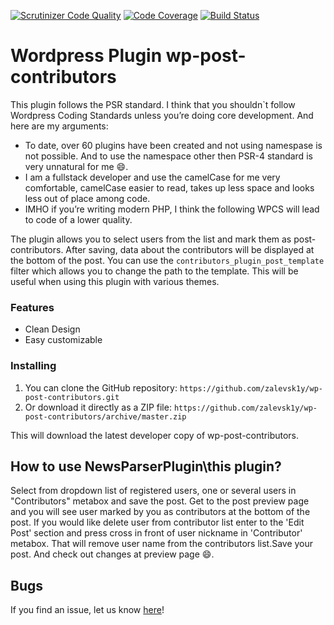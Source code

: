 
[![Scrutinizer Code Quality](https://scrutinizer-ci.com/g/zalevsk1y/wp-post-contributors/badges/quality-score.png?b=master)](https://scrutinizer-ci.com/g/zalevsk1y/wp-post-contributors/?branch=master)  [![Code Coverage](https://scrutinizer-ci.com/g/zalevsk1y/wp-post-contributors/badges/coverage.png?b=master)](https://scrutinizer-ci.com/g/zalevsk1y/wp-post-contributors/?branch=master)  [![Build Status](https://scrutinizer-ci.com/g/zalevsk1y/wp-post-contributors/badges/build.png?b=master)](https://scrutinizer-ci.com/g/zalevsk1y/wp-post-contributors/build-status/master)

# Wordpress Plugin wp-post-contributors 

This plugin follows the PSR standard. I think that you shouldn`t follow Wordpress Coding Standards unless you’re doing core development. And here are my arguments:
*   To date, over 60 plugins have been created and not using namespase is not possible. And to use the namespace other then PSR-4 standard is very unnatural for me :smile:.
*   I am a fullstack developer and use the camelCase  for me very comfortable, camelCase easier to read, takes up less space and looks less out of place among code.
*   IMHO if you’re writing modern PHP, I think the following WPCS will lead to code of a lower quality.

The plugin allows you to select users from the list and mark them as post-contributors. After saving, data about the contributors will be displayed at the bottom of the post. You can use the `contributors_plugin_post_template` filter
which allows you to change the path to the template. This will be useful when using this plugin with various themes.

### Features

*   Clean Design
*   Easy customizable

### Installing

1. You can clone the GitHub repository: `https://github.com/zalevsk1y/wp-post-contributors.git`
2. Or download it directly as a ZIP file: `https://github.com/zalevsk1y/wp-post-contributors/archive/master.zip`

This will download the latest developer copy of wp-post-contributors.

## How to use NewsParserPlugin\this plugin?

Select from dropdown list of registered users, one or several users in "Contributors" metabox and save the post. Get to the post preview page and you will see user marked by you as contributors at the bottom of the post.
If you would like delete user from contributor list enter to the 'Edit Post' section and press cross in front of user nickname in 'Contributor' metabox. That will remove user name from the contributors list.Save your post. And check out changes at preview page :smile:. 


## Bugs ##

If you find an issue, let us know [here](https://github.com/zalevsk1y/wp-post-contributors/issues?state=open)!